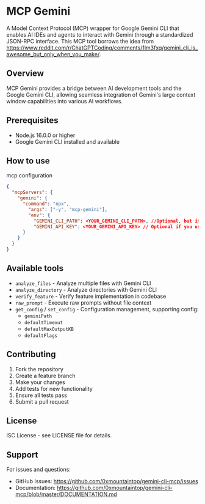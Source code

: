 # MCP Gemini

A Model Context Protocol (MCP) wrapper for Google Gemini CLI that enables AI IDEs and agents to interact with Gemini through a standardized JSON-RPC interface. This MCP tool borrows the idea from https://www.reddit.com/r/ChatGPTCoding/comments/1lm3fxq/gemini_cli_is_awesome_but_only_when_you_make/.

## Overview

MCP Gemini provides a bridge between AI development tools and the Google Gemini CLI, allowing seamless integration of Gemini's large context window capabilities into various AI workflows.

## Prerequisites

- Node.js 16.0.0 or higher
- Google Gemini CLI installed and available

## How to use
mcp configuration
```json
{
  "mcpServers": {
    "gemini": {
      "command": "npx",
        "args": ["-y", "mcp-gemini"],
        "env": {
          "GEMINI_CLI_PATH": <YOUR_GEMINI_CLI_PATH>, //Optional, but it's better to set it.
          "GEMINI_API_KEY": <YOUR_GEMINI_API_KEY> // Optional if you use oauth
      }
    }
  }
}
```

## Available tools
+ `analyze_files` - Analyze multiple files with Gemini CLI
+ `analyze_directory` - Analyze directories with Gemini CLI
+ `verify_feature` - Verify feature implementation in codebase
+ `raw_prompt` - Execute raw prompts without file context
+ `get_config` / `set_config` - Configuration management, supporting config:
  + `geminiPath`
  + `defaultTimeout`
  + `defaultMaxOutputKB`
  + `defaultFlags`

## Contributing

1. Fork the repository
2. Create a feature branch
3. Make your changes
4. Add tests for new functionality
5. Ensure all tests pass
6. Submit a pull request

## License

ISC License - see LICENSE file for details.

## Support

For issues and questions:
- GitHub Issues: https://github.com/0xmountaintop/gemini-cli-mcp/issues
- Documentation: https://github.com/0xmountaintop/gemini-cli-mcp/blob/master/DOCUMENTATION.md
 